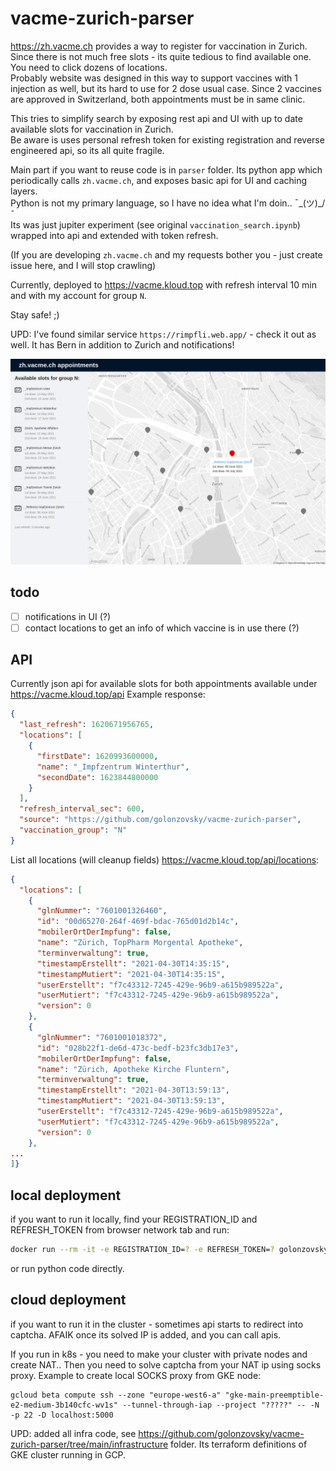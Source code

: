 # vacme-zurich-parser

https://zh.vacme.ch provides a way to register for vaccination in Zurich. Since there is not much free slots - its quite tedious to find available one. You need to click dozens of locations.   
Probably website was designed in this way to support vaccines with 1 injection as well, but its hard to use for 2 dose usual case. Since 2 vaccines are approved in Switzerland, both appointments must be in same clinic.

This tries to simplify search by exposing rest api and UI with up to date available slots for vaccination in Zurich.  
Be aware is uses personal refresh token for existing registration and reverse engineered api, so its all quite fragile.  

Main part if you want to reuse code is in `parser` folder. Its python app which periodically calls `zh.vacme.ch`, and exposes basic api for UI and caching layers.  
Python is not my primary language, so I have no idea what I'm doin.. ¯\_(ツ)_/¯  
Its was just jupiter experiment (see original `vaccination_search.ipynb`) wrapped into api and extended with token refresh.  

(If you are developing `zh.vacme.ch` and my requests bother you - just create issue here, and I will stop crawling)

Currently, deployed to https://vacme.kloud.top with refresh interval 10 min and with my account for group `N`.

Stay safe! ;)

UPD: I've found similar service `https://rimpfli.web.app/` - check it out as well. It has Bern in addition to Zurich and notifications! 

![ui screenshot](ui_example.png)

## todo
- [ ] notifications in UI (?)
- [ ] contact locations to get an info of which vaccine is in use there (?)

## API

Currently json api for available slots for both appointments available under https://vacme.kloud.top/api
Example response: 
```json
{
  "last_refresh": 1620671956765,
  "locations": [
    {
      "firstDate": 1620993600000,
      "name": "_Impfzentrum Winterthur",
      "secondDate": 1623844800000
    }
  ],
  "refresh_interval_sec": 600,
  "source": "https://github.com/golonzovsky/vacme-zurich-parser",
  "vaccination_group": "N"
}
```

List all locations (will cleanup fields) https://vacme.kloud.top/api/locations: 
```json
{
  "locations": [
    {
      "glnNummer": "7601001326460",
      "id": "00d65270-264f-469f-bdac-765d01d2b14c",
      "mobilerOrtDerImpfung": false,
      "name": "Zürich, TopPharm Morgental Apotheke",
      "terminverwaltung": true,
      "timestampErstellt": "2021-04-30T14:35:15",
      "timestampMutiert": "2021-04-30T14:35:15",
      "userErstellt": "f7c43312-7245-429e-96b9-a615b989522a",
      "userMutiert": "f7c43312-7245-429e-96b9-a615b989522a",
      "version": 0
    },
    {
      "glnNummer": "7601001018372",
      "id": "028b22f1-de6d-473c-bedf-b23fc3db17e3",
      "mobilerOrtDerImpfung": false,
      "name": "Zürich, Apotheke Kirche Fluntern",
      "terminverwaltung": true,
      "timestampErstellt": "2021-04-30T13:59:13",
      "timestampMutiert": "2021-04-30T13:59:13",
      "userErstellt": "f7c43312-7245-429e-96b9-a615b989522a",
      "userMutiert": "f7c43312-7245-429e-96b9-a615b989522a",
      "version": 0
    },
...
]}
```

## local deployment
if you want to run it locally, find your REGISTRATION_ID and REFRESH_TOKEN from browser network tab and run:
```bash
docker run --rm -it -e REGISTRATION_ID=? -e REFRESH_TOKEN=? golonzovsky/vacme-parser
```

or run python code directly.

## cloud deployment
if you want to run it in the cluster - sometimes api starts to redirect into captcha. AFAIK once its solved IP is added, and you can call apis.  

If you run in k8s - you need to make your cluster with private nodes and create NAT.. Then you need to solve captcha from your NAT ip using socks proxy. Example to create local SOCKS proxy from GKE node:
```
gcloud beta compute ssh --zone "europe-west6-a" "gke-main-preemptible-e2-medium-3b140cfc-wv1s" --tunnel-through-iap --project "?????" -- -N -p 22 -D localhost:5000
```
UPD: added all infra code, see https://github.com/golonzovsky/vacme-zurich-parser/tree/main/infrastructure folder. Its terraform definitions of GKE cluster running in GCP. 

